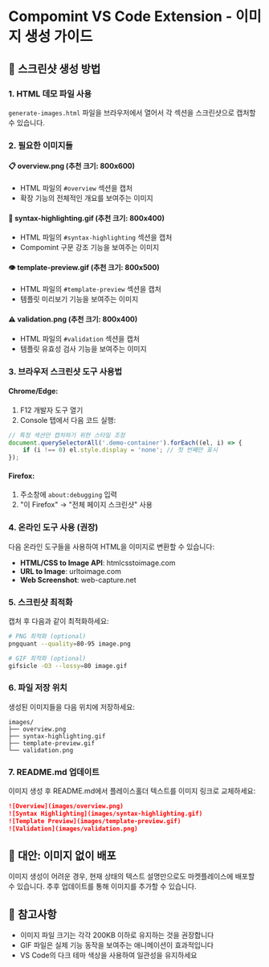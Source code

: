 # Compomint VS Code Extension - 이미지 생성 가이드

## 📸 스크린샷 생성 방법

### 1. HTML 데모 파일 사용
`generate-images.html` 파일을 브라우저에서 열어서 각 섹션을 스크린샷으로 캡처할 수 있습니다.

### 2. 필요한 이미지들

#### 📋 overview.png (추천 크기: 800x600)
- HTML 파일의 `#overview` 섹션을 캡처
- 확장 기능의 전체적인 개요를 보여주는 이미지

#### 🌈 syntax-highlighting.gif (추천 크기: 800x400) 
- HTML 파일의 `#syntax-highlighting` 섹션을 캡처
- Compomint 구문 강조 기능을 보여주는 이미지

#### 👁️ template-preview.gif (추천 크기: 800x500)
- HTML 파일의 `#template-preview` 섹션을 캡처  
- 템플릿 미리보기 기능을 보여주는 이미지

#### ⚠️ validation.png (추천 크기: 800x400)
- HTML 파일의 `#validation` 섹션을 캡처
- 템플릿 유효성 검사 기능을 보여주는 이미지

### 3. 브라우저 스크린샷 도구 사용법

#### Chrome/Edge:
1. F12 개발자 도구 열기
2. Console 탭에서 다음 코드 실행:
```javascript
// 특정 섹션만 캡처하기 위한 스타일 조정
document.querySelectorAll('.demo-container').forEach((el, i) => {
    if (i !== 0) el.style.display = 'none'; // 첫 번째만 표시
});
```

#### Firefox:
1. 주소창에 `about:debugging` 입력
2. "이 Firefox" → "전체 페이지 스크린샷" 사용

### 4. 온라인 도구 사용 (권장)

다음 온라인 도구들을 사용하여 HTML을 이미지로 변환할 수 있습니다:

- **HTML/CSS to Image API**: htmlcsstoimage.com
- **URL to Image**: urltoimage.com  
- **Web Screenshot**: web-capture.net

### 5. 스크린샷 최적화

캡처 후 다음과 같이 최적화하세요:

```bash
# PNG 최적화 (optional)
pngquant --quality=80-95 image.png

# GIF 최적화 (optional) 
gifsicle -O3 --lossy=80 image.gif
```

### 6. 파일 저장 위치

생성된 이미지들을 다음 위치에 저장하세요:

```
images/
├── overview.png
├── syntax-highlighting.gif  
├── template-preview.gif
└── validation.png
```

### 7. README.md 업데이트

이미지 생성 후 README.md에서 플레이스홀더 텍스트를 이미지 링크로 교체하세요:

```markdown
![Overview](images/overview.png)
![Syntax Highlighting](images/syntax-highlighting.gif)
![Template Preview](images/template-preview.gif)
![Validation](images/validation.png)
```

## 🎨 대안: 이미지 없이 배포

이미지 생성이 어려운 경우, 현재 상태의 텍스트 설명만으로도 마켓플레이스에 배포할 수 있습니다. 추후 업데이트를 통해 이미지를 추가할 수 있습니다.

## 📝 참고사항

- 이미지 파일 크기는 각각 200KB 이하로 유지하는 것을 권장합니다
- GIF 파일은 실제 기능 동작을 보여주는 애니메이션이 효과적입니다
- VS Code의 다크 테마 색상을 사용하여 일관성을 유지하세요